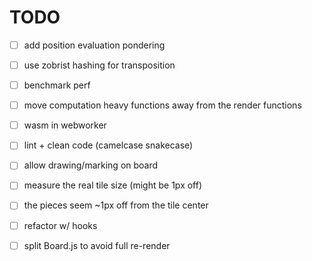 # TODO

- [ ] add position evaluation pondering


- [ ] use zobrist hashing for transposition


- [ ] benchmark perf


- [ ] move computation heavy functions away from the render functions


- [ ] wasm in webworker


- [ ] lint + clean code (camelcase snakecase)


- [ ] allow drawing/marking on board


- [ ] measure the real tile size (might be 1px off)


- [ ] the pieces seem ~1px off from the tile center


- [ ] refactor w/ hooks


- [ ] split Board.js to avoid full re-render
